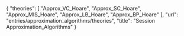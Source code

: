 {
    "theories": [
        "Approx_VC_Hoare",
        "Approx_SC_Hoare",
        "Approx_MIS_Hoare",
        "Approx_LB_Hoare",
        "Approx_BP_Hoare"
    ],
    "url": "entries/approximation_algorithms/theories",
    "title": "Session Approximation_Algorithms"
}
